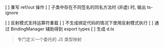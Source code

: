 
[ ] 重写 ref/out 操作
[ ] 子类中存在不同签名的同名方法时 (非虚)  时, 输出 ts-ignore

[ ] 反射模式支持运算符重载
[ ] 不生成绑定代码的情况下使用反射模式执行
    [ ] 通过 BindingManager 辅助得到 export types
    [ ] 生成 d.ts

> 专门定义一个委托的 JS 类型映射
